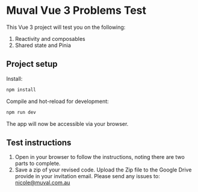 # Muval Vue 3 Problems Test

This Vue 3 project will test you on the following:

1. Reactivity and composables
2. Shared state and Pinia

## Project setup

Install:

```sh
npm install
```

Compile and hot-reload for development:

```sh
npm run dev
```

The app will now be accessible via your browser.


## Test instructions

1. Open in your browser to follow the instructions, noting there are two parts to complete.
2. Save a zip of your revised code. Upload the Zip file to the Google Drive provide in your invitation email. Please send any issues to: <nicole@muval.com.au>

